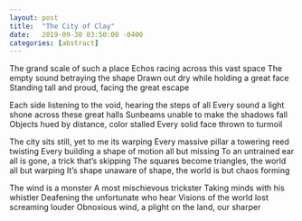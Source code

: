 ```yaml
---
layout: post
title:  "The City of Clay"
date:   2019-09-30 03:50:00 -0400
categories: [abstract]
---
```

The grand scale of such a place
Echos racing across this vast space
The empty sound betraying the shape
Drawn out dry while holding a great face
Standing tall and proud, facing the great escape

Each side listening to the void, hearing the steps of all
Every sound a light shone across these great halls
Sunbeams unable to make the shadows fall
Objects hued by distance, color stalled
Every solid face thrown to turmoil

The city sits still, yet to me its warping
Every massive pillar a towering reed twisting
Every building a shape of motion all but missing
To an untrained ear all is gone, a trick that’s skipping
The squares become triangles, the world all but warping
It’s shape unaware of shape, the world is but chaos forming

The wind is a monster
A most mischievous trickster
Taking minds with his whistler
Deafening the unfortunate who hear
Visions of the world lost screaming louder
Obnoxious wind, a plight on the land, our sharper